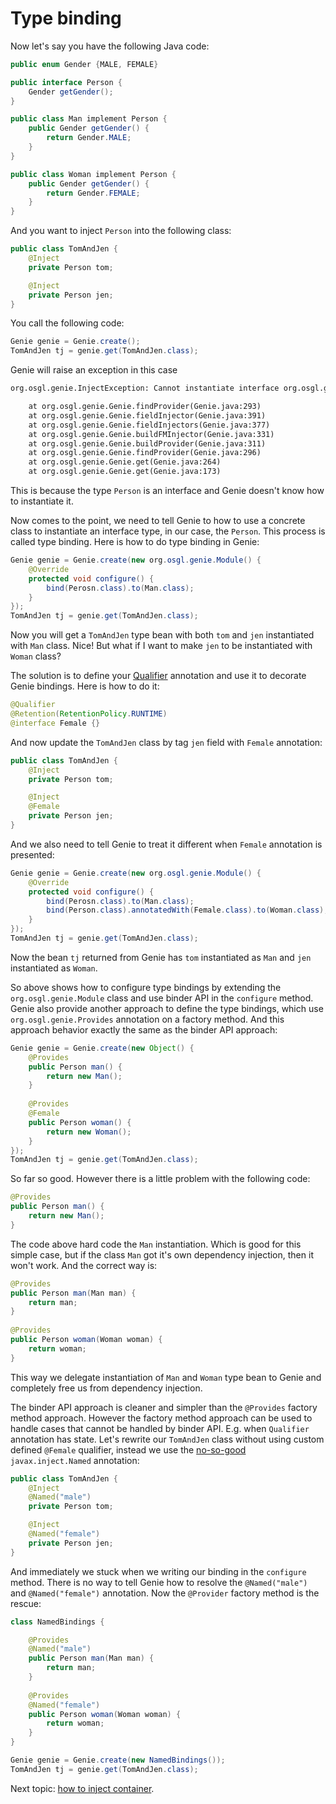 # Type binding

Now let's say you have the following Java code:

```java
public enum Gender {MALE, FEMALE}

public interface Person {
	Gender getGender();
}

public class Man implement Person {
	public Gender getGender() {
		return Gender.MALE;
	}
}

public class Woman implement Person {
	public Gender getGender() {
		return Gender.FEMALE;
	}
}
```

And you want to inject `Person` into the following class:

```java
public class TomAndJen {
	@Inject 
	private Person tom;

	@Inject
	private Person jen;
}
```

You call the following code:

```java
Genie genie = Genie.create();
TomAndJen tj = genie.get(TomAndJen.class);
```

Genie will raise an exception in this case

```txt
org.osgl.genie.InjectException: Cannot instantiate interface org.osgl.genie.Person

	at org.osgl.genie.Genie.findProvider(Genie.java:293)
	at org.osgl.genie.Genie.fieldInjector(Genie.java:391)
	at org.osgl.genie.Genie.fieldInjectors(Genie.java:377)
	at org.osgl.genie.Genie.buildFMInjector(Genie.java:331)
	at org.osgl.genie.Genie.buildProvider(Genie.java:311)
	at org.osgl.genie.Genie.findProvider(Genie.java:296)
	at org.osgl.genie.Genie.get(Genie.java:264)
	at org.osgl.genie.Genie.get(Genie.java:173)
```

This is because the type `Person` is an interface and Genie doesn't know how to instantiate it.

Now comes to the point, we need to tell Genie to how to use a concrete class to instantiate an interface type, in our case, the `Person`. This process is called type binding. Here is how to do type binding in Genie: 

```java
Genie genie = Genie.create(new org.osgl.genie.Module() {
	@Override
	protected void configure() {
		bind(Perosn.class).to(Man.class);
	}
});
TomAndJen tj = genie.get(TomAndJen.class);
```

Now you will get a `TomAndJen` type bean with both `tom` and `jen` instantiated with `Man` class. Nice! But what if I want to make `jen` to be instantiated with `Woman` class? 

The solution is to define your [Qualifier](http://docs.oracle.com/javaee/6/api/javax/inject/Qualifier.html) annotation and use it to decorate Genie bindings. Here is how to do it:

```java
@Qualifier
@Retention(RetentionPolicy.RUNTIME)
@interface Female {}
```

And now update the `TomAndJen` class by tag `jen` field with `Female` annotation:

```java
public class TomAndJen {
	@Inject 
	private Person tom;

	@Inject
	@Female
	private Person jen;
}
```

And we also need to tell Genie to treat it different when `Female` annotation is presented:

```java
Genie genie = Genie.create(new org.osgl.genie.Module() {
	@Override
	protected void configure() {
		bind(Perosn.class).to(Man.class);
		bind(Person.class).annotatedWith(Female.class).to(Woman.class);
	}
});
TomAndJen tj = genie.get(TomAndJen.class);
```

Now the bean `tj` returned from Genie has `tom` instantiated as `Man` and `jen` instantiated as `Woman`.

So above shows how to configure type bindings by extending the `org.osgl.genie.Module` class and use binder API in the `configure` method. Genie also provide another approach to define the type bindings, which use `org.osgl.genie.Provides` annotation on a factory method. And this approach behavior exactly the same as the binder API approach:

```java
Genie genie = Genie.create(new Object() {
	@Provides
	public Person man() {
		return new Man();
	} 
	
	@Provides
	@Female
	public Person woman() {
		return new Woman();
	}
});
TomAndJen tj = genie.get(TomAndJen.class);
```

So far so good. However there is a little problem with the following code:

```java
@Provides
public Person man() {
	return new Man();
}
```

The code above hard code the `Man` instantiation. Which is good for this simple case, but if the class `Man` got it's own dependency injection, then it won't work. And the correct way is:

```java
@Provides
public Person man(Man man) {
    return man;
}
 
@Provides
public Person woman(Woman woman) {
    return woman;
}
```

This way we delegate instantiation of `Man` and `Woman` type bean to Genie and completely free us from dependency injection.

The binder API approach is cleaner and simpler than the `@Provides` factory method approach. However the factory method approach can be used to handle cases that cannot be handled by binder API. E.g. when `Qualifier` annotation has state. Let's rewrite our `TomAndJen` class without using custom defined `@Female` qualifier, instead we use the [no-so-good](https://github.com/google/guice/wiki/BindingAnnotations#user-content-named) `javax.inject.Named` annotation:

```java
public class TomAndJen {
	@Inject 
	@Named("male")
	private Person tom;

	@Inject
	@Named("female")
	private Person jen;
}
```

And immediately we stuck when we writing our binding in the `configure` method. There is no way to tell Genie how to resolve the `@Named("male")` and `@Named("female")` annotation. Now the `@Provider` factory method is the rescue:

```java
class NamedBindings {

	@Provides
	@Named("male")
	public Person man(Man man) {
		return man;
	}
	
	@Provides
	@Named("female")
	public Person woman(Woman woman) {
		return woman;
	}
}

Genie genie = Genie.create(new NamedBindings());
TomAndJen tj = genie.get(TomAndJen.class);
```

Next topic: [how to inject container](container.md).

